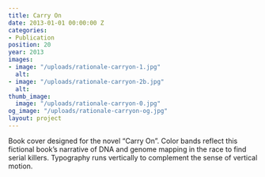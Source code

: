 ```yaml
---
title: Carry On
date: 2013-01-01 00:00:00 Z
categories:
- Publication
position: 20
year: 2013
images:
- image: "/uploads/rationale-carryon-1.jpg"
  alt: 
- image: "/uploads/rationale-carryon-2b.jpg"
  alt: 
thumb_image:
  image: "/uploads/rationale-carryon-0.jpg"
og_image: "/uploads/rationale-carryon-og.jpg"
layout: project
---
```


Book cover designed for the novel “Carry On”. Color bands reflect this fictional book’s narrative of DNA and genome mapping in the race to find serial killers. Typography runs vertically to complement the sense of vertical motion.